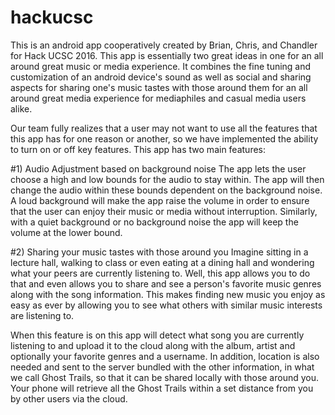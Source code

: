 # hackucsc
This is an android app cooperatively created by Brian, Chris, and Chandler for Hack UCSC 2016. This app is essentially two great ideas in one for an all around great music or media experience. It combines the fine tuning and customization of an android device's sound as well as social and sharing aspects for sharing one's music tastes with those around them for an all around great media experience for mediaphiles and casual media users alike.

Our team fully realizes that a user may not want to use all the features that this app has for one reason or another, so we have implemented the ability to turn on or off key features.
This app has two main features:

#1) Audio Adjustment based on background noise
The app lets the user choose a high and low bounds for the audio to stay within. The app will then change the audio within these bounds dependent on the background noise.
A loud background will make the app raise the volume in order to ensure that the user can enjoy their music or media without
interruption. Similarly, with a quiet background or no background noise the app will keep the volume at the lower bound.

#2) Sharing your music tastes with those around you
Imagine sitting in a lecture hall, walking to class or even eating at a dining hall and wondering what your peers are currently listening to. Well, this app allows you to do that and even allows you to share and see a person's favorite music genres along with the song information. This makes finding new music you enjoy as easy as ever by allowing you to see what others with similar music interests are listening to.

When this feature is on this app will detect what song you are currently listening to and upload it to the cloud along with the album, artist and optionally your favorite genres and a username. In addition, location is also needed and sent to the server bundled with the other information, in what we call Ghost Trails, so that it can be shared locally with those around you. Your phone will retrieve all the Ghost Trails within a set distance from you by other users via the cloud. 
